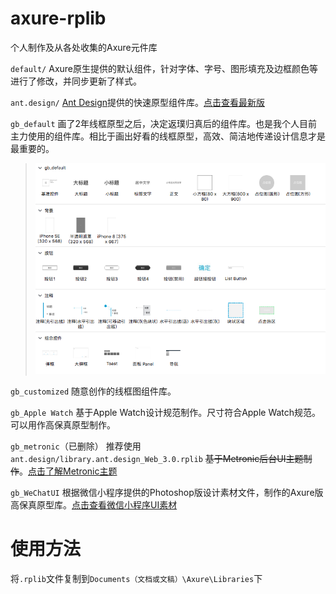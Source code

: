 # axure-rplib
个人制作及从各处收集的Axure元件库

`default/`
Axure原生提供的默认组件，针对字体、字号、图形填充及边框颜色等进行了修改，并同步更新了样式。

`ant.design/`
[Ant Design](https://ant.design/index-cn)提供的快速原型组件库。[点击查看最新版](https://ant.design/docs/spec/download-cn)

`gb_default`
画了2年线框原型之后，决定返璞归真后的组件库。也是我个人目前主力使用的组件库。相比于画出好看的线框原型，高效、简洁地传递设计信息才是最重要的。
> ![](img/gb_default_desc.png)

`gb_customized`
随意创作的线框图组件库。

`gb_Apple Watch`
基于Apple Watch设计规范制作。尺寸符合Apple Watch规范。可以用作高保真原型制作。

`gb_metronic`（已删除）
推荐使用`ant.design/library.ant.design_Web_3.0.rplib`
~~基于Metronic后台UI主题制作~~。[点击了解Metronic主题](http://keenthemes.com/preview/metronic/)

`gb_WeChatUI`
根据微信小程序提供的Photoshop版设计素材文件，制作的Axure版高保真原型库。[点击查看微信小程序UI素材](https://developers.weixin.qq.com/miniprogram/design/#%E8%B5%84%E6%BA%90%E4%B8%8B%E8%BD%BD)

# 使用方法
将`.rplib`文件复制到`Documents（文档或文稿）\Axure\Libraries`下
